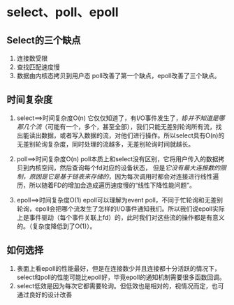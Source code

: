 # select、poll、epoll

## Select的三个缺点
1. 连接数受限
2. 查找匹配速度慢
3. 数据由内核态拷贝到用户态 
poll改善了第一个缺点，epoll改善了三个缺点。

## 时间复杂度
1. select==\>时间复杂度O(n)
它仅仅知道了，有I/O事件发生了，却*并不知道是哪那几个流*（可能有一个，多个，甚至全部），我们只能无差别轮询所有流，找出能读出数据，或者写入数据的流，对他们进行操作。所以select具有O(n)的无差别轮询复杂度，同时处理的流越多，无差别轮询时间就越长。

2. poll==\>时间复杂度O(n)
poll本质上和select没有区别，它将用户传入的数据拷贝到内核空间，然后查询每个fd对应的设备状态， 但是*它没有最大连接数的限制，原因是它是基于链表来存储的*，因为每次调用时都会对连接进行线性遍历，所以随着FD的增加会造成遍历速度慢的“线性下降性能问题”。
 
3. epoll==\>时间复杂度O(1)
epoll可以理解为event poll，不同于忙轮询和无差别轮询，epoll会把哪个流发生了怎样的I/O事件通知我们。所以我们说epoll实际上是事件驱动（每个事件关联上fd）的，此时我们对这些流的操作都是有意义的。（复杂度降低到了O(1)）。

## 如何选择
1. 表面上看epoll的性能最好，但是在连接数少并且连接都十分活跃的情况下，select和poll的性能可能比epoll好，毕竟epoll的通知机制需要很多函数回调。
2. select低效是因为每次它都需要轮询。但低效也是相对的，视情况而定，也可通过良好的设计改善
